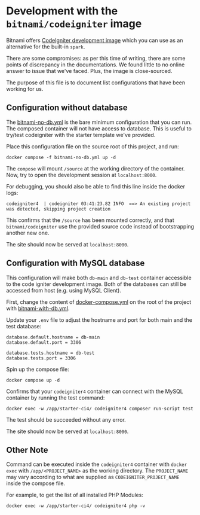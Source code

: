 # Development with the `bitnami/codeigniter` image

Bitnami offers [CodeIgniter development image](https://hub.docker.com/r/bitnami/codeigniter) which you can use as an alternative for the built-in `spark`.

There are some compromises: as per this time of writing, there are some points of discrepancy in the documentations.
We found little to no online answer to issue that we've faced. Plus, the image is close-sourced.

The purpose of this file is to document list configurations that have been working for us.

## Configuration without database

The [bitnami-no-db.yml](bitnami-no-db.yml) is the bare minimum configuration that you can run.
The composed container will not have access to database.
This is useful to try/test codeigniter with the starter template we've provided.

Place this configuration file on the source root of this project, and run:

```
docker compose -f bitnami-no-db.yml up -d
```

The `compose` will mount `/source` at the working directory of the container.
Now, try to open the development session at `localhost:8000`.


For debugging, you should also be able to find this line inside the docker logs:

```
codeigniter4  | codeigniter 03:41:23.82 INFO  ==> An existing project was detected, skipping project creation
```

This confirms that the `/source` has been mounted correctly, 
and that `bitnami/codeigniter` use the provided source code
instead of bootstrapping another new one.

The site should now be served at `localhost:8000`.

## Configuration with MySQL database

This configuration will make both `db-main` and `db-test` container accessible to the 
code igniter development image. 
Both of the databases can still be accessed from host (e.g. using MySQL Client).

First, change the content of [docker-compose.yml](../../../docker-compose.yml) on the root of the project with [bitnami-with-db.yml](bitnami-with-db.yml).

Update your `.env` file to adjust the hostname and port for both main and the test database:

```
database.default.hostname = db-main
database.default.port = 3306

database.tests.hostname = db-test
database.tests.port = 3306
```

Spin up the compose file:

```
docker compose up -d
```

Confirms that your `codeigniter4` container can connect with the MySQL container
by running the test command:

```
docker exec -w /app/starter-ci4/ codeigniter4 composer run-script test
```

The test should be succeeded without any error.

The site should now be served at `localhost:8000`.


## Other Note

Command can be executed inside the `codeigniter4` container with `docker exec` 
with `/app/<PROJECT_NAME>` as the working directory.
The `PROJECT_NAME` may vary according to what are supplied as `CODEIGNITER_PROJECT_NAME` inside the compose file.

For example, to get the list of all installed PHP Modules:

```
docker exec -w /app/starter-ci4/ codeigniter4 php -v
```
